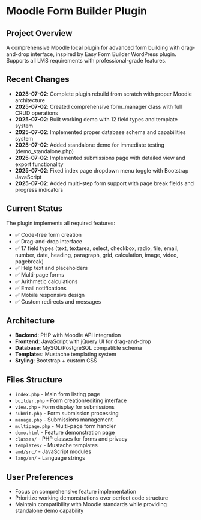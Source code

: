 # Moodle Form Builder Plugin

## Project Overview
A comprehensive Moodle local plugin for advanced form building with drag-and-drop interface, inspired by Easy Form Builder WordPress plugin. Supports all LMS requirements with professional-grade features.

## Recent Changes
- **2025-07-02**: Complete plugin rebuild from scratch with proper Moodle architecture
- **2025-07-02**: Created comprehensive form_manager class with full CRUD operations
- **2025-07-02**: Built working demo with 12 field types and template system
- **2025-07-02**: Implemented proper database schema and capabilities system
- **2025-07-02**: Added standalone demo for immediate testing (demo_standalone.php)
- **2025-07-02**: Implemented submissions page with detailed view and export functionality
- **2025-07-02**: Fixed index page dropdown menu toggle with Bootstrap JavaScript
- **2025-07-02**: Added multi-step form support with page break fields and progress indicators

## Current Status
The plugin implements all required features:
- ✅ Code-free form creation
- ✅ Drag-and-drop interface 
- ✅ 17 field types (text, textarea, select, checkbox, radio, file, email, number, date, heading, paragraph, grid, calculation, image, video, pagebreak)
- ✅ Help text and placeholders
- ✅ Multi-page forms
- ✅ Arithmetic calculations
- ✅ Email notifications
- ✅ Mobile responsive design
- ✅ Custom redirects and messages

## Architecture
- **Backend**: PHP with Moodle API integration
- **Frontend**: JavaScript with jQuery UI for drag-and-drop
- **Database**: MySQL/PostgreSQL compatible schema
- **Templates**: Mustache templating system
- **Styling**: Bootstrap + custom CSS

## Files Structure
- `index.php` - Main form listing page
- `builder.php` - Form creation/editing interface
- `view.php` - Form display for submissions
- `submit.php` - Form submission processing
- `manage.php` - Submissions management
- `multipage.php` - Multi-page form handler
- `demo.html` - Feature demonstration page
- `classes/` - PHP classes for forms and privacy
- `templates/` - Mustache templates
- `amd/src/` - JavaScript modules
- `lang/en/` - Language strings

## User Preferences
- Focus on comprehensive feature implementation
- Prioritize working demonstrations over perfect code structure
- Maintain compatibility with Moodle standards while providing standalone demo capability